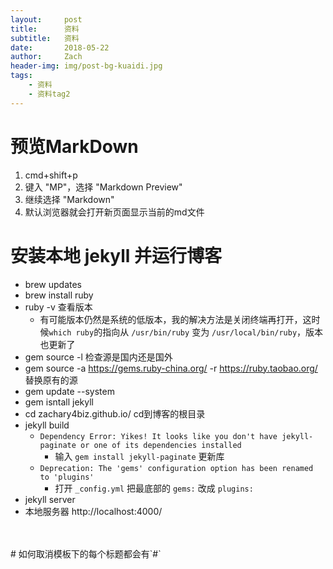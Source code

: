 ```yaml
---
layout:     post
title:      资料
subtitle:   资料
date:       2018-05-22
author:     Zach
header-img: img/post-bg-kuaidi.jpg
tags:
    - 资料
    - 资料tag2
---
```

# 预览MarkDown
1. cmd+shift+p
2. 键入 "MP"，选择 "Markdown Preview"
3. 继续选择 "Markdown"
4. 默认浏览器就会打开新页面显示当前的md文件

# 安装本地 jekyll 并运行博客
- brew updates
- brew install ruby 
- ruby -v 查看版本
	+ 有可能版本仍然是系统的低版本，我的解决方法是关闭终端再打开，这时候`which ruby`的指向从 `/usr/bin/ruby` 变为 `/usr/local/bin/ruby`，版本也更新了
- gem source -l 检查源是国内还是国外
- gem source -a https://gems.ruby-china.org/ -r https://ruby.taobao.org/  替换原有的源
- gem update --system
- gem isntall jekyll
- cd zachary4biz.github.io/ cd到博客的根目录
- jekyll build 
	+ `Dependency Error: Yikes! It looks like you don't have jekyll-paginate or one of its dependencies installed`
		- 输入 `gem install jekyll-paginate` 更新库
	+ `Deprecation: The 'gems' configuration option has been renamed to 'plugins'`
		- 打开 `_config.yml` 把最底部的 `gems:` 改成 `plugins:`
- jekyll server
- 本地服务器 http://localhost:4000/
<br>
</br>
# 如何取消模板下的每个标题都会有`#`

